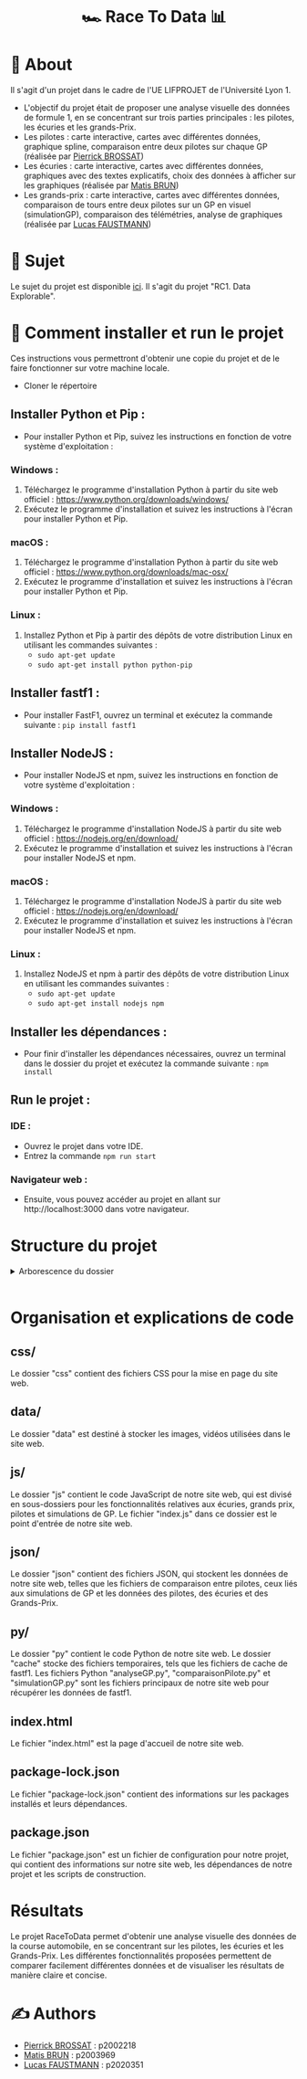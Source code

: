 <h1 align="center">🏎️ Race To Data 📊</h1>

# 🧐 About

Il s'agit d'un projet dans le cadre de l'UE LIFPROJET de l'Université Lyon 1.

- L'objectif du projet était de proposer une analyse visuelle des données de formule 1, en se concentrant sur trois parties principales : les pilotes, les écuries et les grands-Prix.
- Les pilotes : carte interactive, cartes avec différentes données, graphique spline, comparaison entre deux pilotes sur chaque GP (réalisée par [Pierrick BROSSAT](https://forge.univ-lyon1.fr/p2002218))
- Les écuries : carte interactive, cartes avec différentes données, graphiques avec des textes explicatifs, choix des données à afficher sur les graphiques (réalisée par [Matis BRUN](https://forge.univ-lyon1.fr/p2003969))
- Les grands-prix : carte interactive, cartes avec différentes données, comparaison de tours entre deux pilotes sur un GP en visuel (simulationGP), comparaison des télémétries, analyse de graphiques (réalisée par [Lucas FAUSTMANN](https://forge.univ-lyon1.fr/p2020351))

# 📓 Sujet

Le sujet du projet est disponible [ici](http://cazabetremy.fr/wiki/doku.php?id=projet:sujets).
Il s'agit du projet "RC1. Data Explorable".

# 🏁 Comment installer et run le projet

Ces instructions vous permettront d'obtenir une copie du projet et de le faire fonctionner sur votre machine locale.

- Cloner le répertoire

## Installer Python et Pip :

- Pour installer Python et Pip, suivez les instructions en fonction de votre système d'exploitation :

### Windows :

1. Téléchargez le programme d'installation Python à partir du site web officiel : https://www.python.org/downloads/windows/
2. Exécutez le programme d'installation et suivez les instructions à l'écran pour installer Python et Pip.

### macOS :

1. Téléchargez le programme d'installation Python à partir du site web officiel : https://www.python.org/downloads/mac-osx/
2. Exécutez le programme d'installation et suivez les instructions à l'écran pour installer Python et Pip.

### Linux :

1. Installez Python et Pip à partir des dépôts de votre distribution Linux en utilisant les commandes suivantes :
   - `sudo apt-get update`
   - `sudo apt-get install python python-pip`

## Installer fastf1 :

- Pour installer FastF1, ouvrez un terminal et exécutez la commande suivante : `pip install fastf1`

## Installer NodeJS :

- Pour installer NodeJS et npm, suivez les instructions en fonction de votre système d'exploitation :

### Windows :

1. Téléchargez le programme d'installation NodeJS à partir du site web officiel : https://nodejs.org/en/download/
2. Exécutez le programme d'installation et suivez les instructions à l'écran pour installer NodeJS et npm.

### macOS :

1. Téléchargez le programme d'installation NodeJS à partir du site web officiel : https://nodejs.org/en/download/
2. Exécutez le programme d'installation et suivez les instructions à l'écran pour installer NodeJS et npm.

### Linux :

1. Installez NodeJS et npm à partir des dépôts de votre distribution Linux en utilisant les commandes suivantes :
   - `sudo apt-get update`
   - `sudo apt-get install nodejs npm`

## Installer les dépendances :

- Pour finir d'installer les dépendances nécessaires, ouvrez un terminal dans le dossier du projet et exécutez la commande suivante : `npm install`

## Run le projet :

### IDE :

- Ouvrez le projet dans votre IDE.
- Entrez la commande `npm run start`

### Navigateur web :

- Ensuite, vous pouvez accéder au projet en allant sur http://localhost:3000 dans votre navigateur.

# Structure du projet

<details>
<summary>Arborescence du dossier</summary>

```
└── RaceToData/
    ├── css/
    ├── data/
    ├── js/
    │   ├── Ecuries/
    │   ├── Grands-Prix/
    │   ├── Pilote/
    │   ├── SimulationGP/
    │   └── index.js
    ├── json/
    │   ├── comparaisonPilote/
    │   ├── Ecuries/
    │   ├── simulationGP/
    │   ├── Driver.json
    │   └── Grands-prix.json
    ├── py/
    │   ├── cache/
    │   ├── analyseGP.py
    │   ├── comparaisonPilote.py
    │   └── simulationGP.py
    ├── index.html
    ├── package-lock.json
    ├── package.json
    └── README.md
```

</details>  
<br/>

# Organisation et explications de code

## css/

Le dossier "css" contient des fichiers CSS pour la mise en page du site web.

## data/

Le dossier "data" est destiné à stocker les images, vidéos utilisées dans le site web.

## js/

Le dossier "js" contient le code JavaScript de notre site web, qui est divisé en sous-dossiers pour les fonctionnalités relatives aux écuries, grands prix, pilotes et simulations de GP. Le fichier "index.js" dans ce dossier est le point d'entrée de notre site web.

## json/

Le dossier "json" contient des fichiers JSON, qui stockent les données de notre site web, telles que les fichiers de comparaison entre pilotes, ceux liés aux simulations de GP et les données des pilotes, des écuries et des Grands-Prix.

## py/

Le dossier "py" contient le code Python de notre site web. Le dossier "cache" stocke des fichiers temporaires, tels que les fichiers de cache de fastf1. Les fichiers Python "analyseGP.py", "comparaisonPilote.py" et "simulationGP.py" sont les fichiers principaux de notre site web pour récupérer les données de fastf1.

## index.html

Le fichier "index.html" est la page d'accueil de notre site web.

## package-lock.json

Le fichier "package-lock.json" contient des informations sur les packages installés et leurs dépendances.

## package.json

Le fichier "package.json" est un fichier de configuration pour notre projet, qui contient des informations sur notre site web, les dépendances de notre projet et les scripts de construction.

# Résultats

Le projet RaceToData permet d'obtenir une analyse visuelle des données de la course automobile, en se concentrant sur les pilotes, les écuries et les Grands-Prix. Les différentes fonctionnalités proposées permettent de comparer facilement différentes données et de visualiser les résultats de manière claire et concise.

# ✍️ Authors

- [Pierrick BROSSAT](https://forge.univ-lyon1.fr/p2002218) : p2002218
- [Matis BRUN](https://forge.univ-lyon1.fr/p2003969) : p2003969
- [Lucas FAUSTMANN](https://forge.univ-lyon1.fr/p2020351) : p2020351
